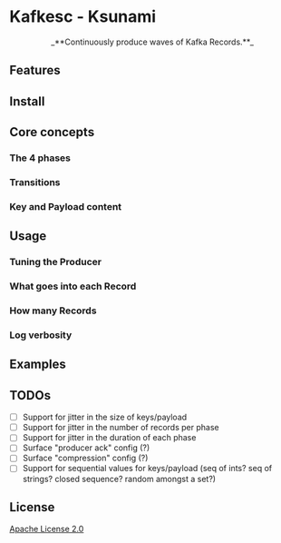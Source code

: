 # Kafkesc - Ksunami

<p align="center" >
    _**Continuously produce waves of Kafka Records.**_
</p>

## Features

## Install

## Core concepts

### The 4 phases

### Transitions

### Key and Payload content

## Usage

### Tuning the Producer

### What goes into each Record

### How many Records

### Log verbosity

## Examples

## TODOs

* [ ] Support for jitter in the size of keys/payload
* [ ] Support for jitter in the number of records per phase
* [ ] Support for jitter in the duration of each phase
* [ ] Surface "producer ack" config (?)
* [ ] Surface "compression" config (?)
* [ ] Support for sequential values for keys/payload (seq of ints? seq of strings? closed sequence? random amongst a set?)

## License

[Apache License 2.0](./LICENSE)
